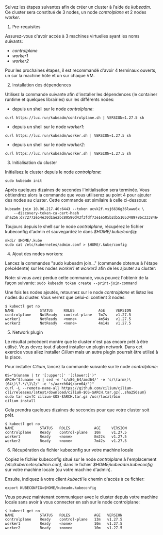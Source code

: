 Suivez les étapes suivantes afin de créer un cluster à l'aide de *kubeadm*. Ce cluster sera constitué de 3 nodes, un node *controlplane* et 2 nodes *worker*.

1. Pre-requisites

Assurez-vous d'avoir accès à 3 machines virtuelles ayant les noms suivants:

- *controlplane*
- *worker1*
- *worker2*

Pour les prochaines étapes, il est recommandé d'avoir 4 terminaux ouverts, un sur la machine hôte et un sur chaque VM.

2. Installation des dépendences

Utilisez la commande suivante afin d'installer les dépendences (le container runtime et quelques librairies) sur les différents nodes:

- depuis un shell sur le node *controlplane*:

```
curl https://luc.run/kubeadm/controlplane.sh | VERSION=1.27.5 sh
```

- depuis un shell sur le node *worker1*:

```
curl https://luc.run/kubeadm/worker.sh | VERSION=1.27.5 sh
```

- depuis un shell sur le node *worker2*:

```
curl https://luc.run/kubeadm/worker.sh | VERSION=1.27.5 sh
```

3. Initialisation du cluster

Initialisez le cluster depuis le node *controlplane*:

```
sudo kubeadm init
```

Après quelques dizaines de secondes l'initialisation sera terminée. Vous obtiendrez alors la commande que vous utiliserez au point 4 pour ajouter des nodes au cluster. Cette commande est similaire à celle ci-dessous:

```
kubeadm join 10.96.217.40:6443 --token ucvk2f.vsj6636g36lwwu6x \
	--discovery-token-ca-cert-hash sha256:d772772e54e30d1ae2bc80590d43f3fdf73e1e505b2d551053489786c3338464
```

Toujours depuis le shell sur le node *controlplane*, récupérez le fichier kubeconfig d'admin et sauvegardez le dans *$HOME/.kube/config*:

```
mkdir $HOME/.kube
sudo cat /etc/kubernetes/admin.conf > $HOME/.kube/config
```

4. Ajout des nodes workers:

Lancez la commandes "sudo kubeadm join..." (commande obtenue à l'étape précédente) sur les nodes *worker1* et *worker2* afin de les ajouter au cluster:

Note: si vous avez perdue cette commande, vous pouvez l'obtenir de la façon suivante: ```sudo kubeadm token create --print-join-command```

Une fois les nodes ajoutés, retournez sur le node *controlplane* et listez les nodes du cluster. Vous verrez que celui-ci contient 3 nodes:

```
$ kubectl get no
NAME            STATUS     ROLES           AGE     VERSION
controlplane    NotReady   control-plane   7m7s    v1.27.5
worker1         NotReady   <none>          4m54s   v1.27.5
worker2         NotReady   <none>          4m14s   v1.27.5
```

5. Network plugin

Le résultat précédent montre que le cluster n'est pas encore prêt à être utilisé. Vous devez tout d'abord installer un plugin network. Dans cet exercice vous allez installer *Cilium* mais un autre plugin pourrait être utilisé à la place.

Pour installer *Cilium*, lancez la commande suivante sur le node *controlplane*:

```
OS="$(uname | tr '[:upper:]' '[:lower:]')"
ARCH="$(uname -m | sed -e 's/x86_64/amd64/' -e 's/\(arm\)\(64\)\?.*/\1\2/' -e 's/aarch64$/arm64/')"
curl -L --remote-name-all https://github.com/cilium/cilium-cli/releases/latest/download/cilium-$OS-$ARCH.tar.gz{,.sha256sum}
sudo tar xzvfC cilium-$OS-$ARCH.tar.gz /usr/local/bin
cilium install
```

Cela prendra quelques dizaines de secondes pour que votre cluster soit prêt.

```
$ kubectl get no
NAME            STATUS   ROLES           AGE     VERSION
controlplane    Ready    control-plane   10m     v1.27.5
worker1         Ready    <none>          8m22s   v1.27.5
worker2         Ready    <none>          7m42s   v1.27.5
```

6. Récupération du fichier kubeconfig sur votre machine locale

Copiez le fichier kubeconfig situé sur le node *controlplane* à l'emplacement */etc/kubernetes/admin.conf*, dans le fichier *$HOME/kubeadm.kubeconfig* sur votre machine locale (ou votre machine d'admin).

Ensuite, indiquez à votre client *kubectl* le chemin d'accès à ce fichier:

```
export KUBECONFIG=$HOME/kubeadm.kubeconfig
```

Vous pouvez maintenant communiquer avec le cluster depuis votre machine locale sans avoir à vous connecter en ssh sur le node controlplane:

```
$ kubectl get no
NAME            STATUS   ROLES           AGE   VERSION
controlplane    Ready    control-plane   13m   v1.27.5
worker1         Ready    <none>          10m   v1.27.5
worker2         Ready    <none>          10m   v1.27.5
```
